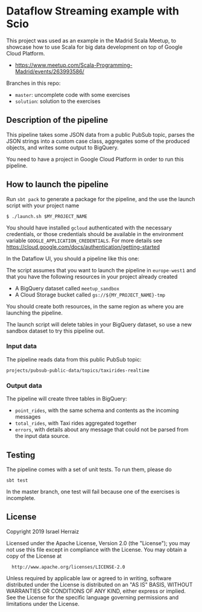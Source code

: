 # Dataflow Streaming example with Scio

This project was used as an example in the Madrid Scala Meetup, to showcase how to use Scala for big data 
development on top of Google Cloud Platform.
* https://www.meetup.com/Scala-Programming-Madrid/events/263993586/

Branches in this repo:
* `master`: uncomplete code with some exercises
* `solution`: solution to the exercises

## Description of the pipeline

This pipeline takes some JSON data from a public PubSub topic, parses the JSON strings into a custom case class,
aggregates some of the produced objects, and writes some output to BigQuery.

You need to have a project in Google Cloud Platform in order to run this pipeline.

## How to launch the pipeline

Run `sbt pack` to generate a package for the pipeline, and the use the launch script
with your project name

`$ ./launch.sh $MY_PROJECT_NAME`

You should have installed `gcloud` authenticated with the necessary credentials, or those credentials
should be available in the environment variable `GOOGLE_APPLICATION_CREDENTIALS`. 
For more details see https://cloud.google.com/docs/authentication/getting-started

In the Dataflow UI, you should a pipeline like this one:

[](./imgs/pipeline.png)

The script assumes that you want to launch the pipeline in `europe-west1` and that you have the following
resources in your project already created
* A BigQuery dataset called `meetup_sandbox`
* A Cloud Storage bucket called `gs://${MY_PROJECT_NAME}-tmp`

You should create both resources, in the same region as where you are launching the pipeline.

The launch script will delete tables in your BigQuery dataset, so use a new sandbox dataset to try this pipeline out. 

### Input data

The pipeline reads data from this public PubSub topic:

`projects/pubsub-public-data/topics/taxirides-realtime`

### Output data

The pipeline will create three tables in BigQuery:
* `point_rides`, with the same schema and contents as the incoming messages
* `total_rides`, with Taxi rides aggregated together
* `errors`, with details about any message that could not be parsed from the input data source.


## Testing

The pipeline comes with a set of unit tests. To run them, please do

```
sbt test
```

In the master branch, one test will fail because one of the exercises is incomplete.

## License

Copyright 2019 Israel Herraiz

Licensed under the Apache License, Version 2.0 (the "License");
you may not use this file except in compliance with the License.
You may obtain a copy of the License at

      http://www.apache.org/licenses/LICENSE-2.0

Unless required by applicable law or agreed to in writing, software
distributed under the License is distributed on an "AS IS" BASIS,
WITHOUT WARRANTIES OR CONDITIONS OF ANY KIND, either express or implied.
See the License for the specific language governing permissions and
limitations under the License.
